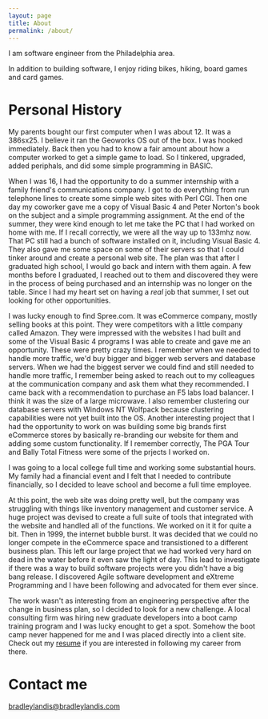 ```yaml
---
layout: page
title: About
permalink: /about/
---
```


I am software engineer from the Philadelphia area.

In addition to building software, I enjoy riding bikes, hiking, board games and card games.

# Personal History

My parents bought our first computer when I was about 12. It was a 386sx25. I believe it ran the Geoworks OS out of the box. I was hooked immediately. Back then you had to know a fair amount about how a computer worked to get a simple game to load. So I tinkered, upgraded, added periphals, and did some simple programming in BASIC.

When I was 16, I had the opportunity to do a summer internship with a family friend's communications company. I got to do everything from run telephone lines to create some simple web sites with Perl CGI. Then one day my coworker gave me a copy of Visual Basic 4 and Peter Norton's book on the subject and a simple programming assignment. At the end of the summer, they were kind enough to let me take the PC that I had worked on home with me. If I recall correctly, we were all the way up to 133mhz now. That PC still had a bunch of software installed on it, including Visual Basic 4. They also gave me some space on some of their servers so that I could tinker around and create a personal web site. The plan was that after I graduated high school, I would go back and intern with them again. A few months before I graduated, I reached out to them and discovered they were in the process of being purchased and an internship was no longer on the table. Since I had my heart set on having a _real_ job that summer, I set out looking for other opportunities.

I was lucky enough to find Spree.com. It was eCommerce company, mostly selling books at this point. They were competitors with a little company called Amazon. They were impressed with the websites I had built and some of the Visual Basic 4 programs I was able to create and gave me an opportunity. These were pretty crazy times. I remember when we needed to handle more traffic, we'd buy bigger and bigger web servers and database servers. When we had the biggest server we could find and still needed to handle more traffic, I remember being asked to reach out to my colleagues at the communication company and ask them what they recommended. I came back with a recommendation to purchase an F5 labs load balancer. I think it was the size of a large microwave. I also remember clustering our database servers with Windows NT Wolfpack because clustering capabilities were not yet built into the OS. Another interesting project that I had the opportunity to work on was building some big brands first eCommerce stores by basically re-branding our website for them and adding some custom functionality. If I remember correctly, The PGA Tour and Bally Total Fitness were some of the prjects I worked on.

I was going to a local college full time and working some substantial hours. My family had a financial event and I felt that I needed to contribute financially, so I decided to leave school and become a full time employee.

At this point, the web site was doing pretty well, but the company was struggling with things like inventory management and customer service. A huge project was devised to create a full suite of tools that integrated with the website and handled all of the functions. We worked on it it for quite a bit. Then in 1999, the internet bubble burst. It was decided that we could no longer compete in the eCommerce space and transistioned to a different business plan. This left our large project that we had worked very hard on dead in the water before it even saw the light of day. This lead to investigate if there was a way to build software projects were you didn't have a big bang release. I discovered Agile software development and eXtreme Programming and I have been following and advocated for them ever since.

The work wasn't as interesting from an engineering perspective after the change in business plan, so I decided to look for a new challenge. A local consulting firm was hiring new graduate developers into a boot camp training program and I was lucky enought to get a spot. Somehow the boot camp never happened for me and I was placed directly into a client site. Check out my [resume](https://resume.bradleylandis.com) if you are interested in following my career from there.

# Contact me

[bradleylandis@bradleylandis.com](mailto:bradleylandis@bradleylandis.com)
